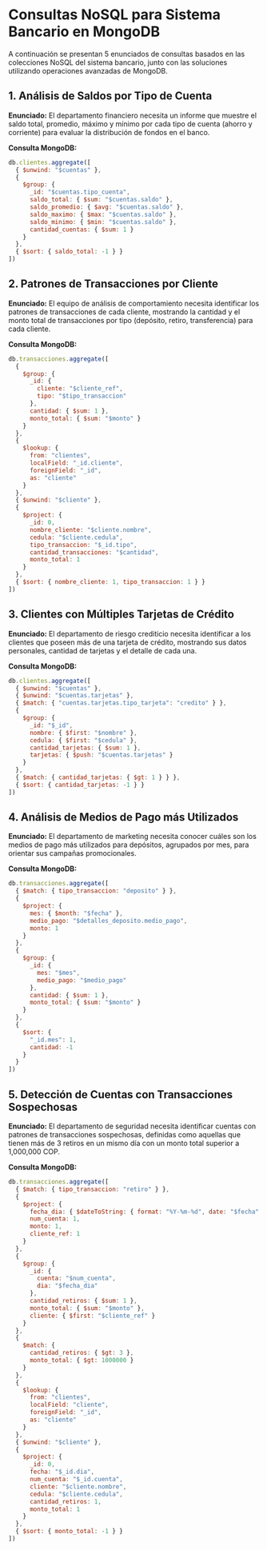 # Consultas NoSQL para Sistema Bancario en MongoDB

A continuación se presentan 5 enunciados de consultas basados en las colecciones NoSQL del sistema bancario, junto con las soluciones utilizando operaciones avanzadas de MongoDB.

## 1. Análisis de Saldos por Tipo de Cuenta

**Enunciado:** El departamento financiero necesita un informe que muestre el saldo total, promedio, máximo y mínimo por cada tipo de cuenta (ahorro y corriente) para evaluar la distribución de fondos en el banco.

**Consulta MongoDB:**
```javascript
db.clientes.aggregate([
  { $unwind: "$cuentas" },
  {
    $group: {
      _id: "$cuentas.tipo_cuenta",
      saldo_total: { $sum: "$cuentas.saldo" },
      saldo_promedio: { $avg: "$cuentas.saldo" },
      saldo_maximo: { $max: "$cuentas.saldo" },
      saldo_minimo: { $min: "$cuentas.saldo" },
      cantidad_cuentas: { $sum: 1 }
    }
  },
  { $sort: { saldo_total: -1 } }
])
```

## 2. Patrones de Transacciones por Cliente

**Enunciado:** El equipo de análisis de comportamiento necesita identificar los patrones de transacciones de cada cliente, mostrando la cantidad y el monto total de transacciones por tipo (depósito, retiro, transferencia) para cada cliente.

**Consulta MongoDB:**
```javascript
db.transacciones.aggregate([
  {
    $group: {
      _id: {
        cliente: "$cliente_ref",
        tipo: "$tipo_transaccion"
      },
      cantidad: { $sum: 1 },
      monto_total: { $sum: "$monto" }
    }
  },
  {
    $lookup: {
      from: "clientes",
      localField: "_id.cliente",
      foreignField: "_id",
      as: "cliente"
    }
  },
  { $unwind: "$cliente" },
  {
    $project: {
      _id: 0,
      nombre_cliente: "$cliente.nombre",
      cedula: "$cliente.cedula",
      tipo_transaccion: "$_id.tipo",
      cantidad_transacciones: "$cantidad",
      monto_total: 1
    }
  },
  { $sort: { nombre_cliente: 1, tipo_transaccion: 1 } }
])
```

## 3. Clientes con Múltiples Tarjetas de Crédito

**Enunciado:** El departamento de riesgo crediticio necesita identificar a los clientes que poseen más de una tarjeta de crédito, mostrando sus datos personales, cantidad de tarjetas y el detalle de cada una.

**Consulta MongoDB:**
```javascript
db.clientes.aggregate([
  { $unwind: "$cuentas" },
  { $unwind: "$cuentas.tarjetas" },
  { $match: { "cuentas.tarjetas.tipo_tarjeta": "credito" } },
  {
    $group: {
      _id: "$_id",
      nombre: { $first: "$nombre" },
      cedula: { $first: "$cedula" },
      cantidad_tarjetas: { $sum: 1 },
      tarjetas: { $push: "$cuentas.tarjetas" }
    }
  },
  { $match: { cantidad_tarjetas: { $gt: 1 } } },
  { $sort: { cantidad_tarjetas: -1 } }
])
```

## 4. Análisis de Medios de Pago más Utilizados

**Enunciado:** El departamento de marketing necesita conocer cuáles son los medios de pago más utilizados para depósitos, agrupados por mes, para orientar sus campañas promocionales.

**Consulta MongoDB:**
```javascript
db.transacciones.aggregate([
  { $match: { tipo_transaccion: "deposito" } },
  {
    $project: {
      mes: { $month: "$fecha" },
      medio_pago: "$detalles_deposito.medio_pago",
      monto: 1
    }
  },
  {
    $group: {
      _id: {
        mes: "$mes",
        medio_pago: "$medio_pago"
      },
      cantidad: { $sum: 1 },
      monto_total: { $sum: "$monto" }
    }
  },
  {
    $sort: {
      "_id.mes": 1,
      cantidad: -1
    }
  }
])
```

## 5. Detección de Cuentas con Transacciones Sospechosas

**Enunciado:** El departamento de seguridad necesita identificar cuentas con patrones de transacciones sospechosas, definidas como aquellas que tienen más de 3 retiros en un mismo día con un monto total superior a 1,000,000 COP.

**Consulta MongoDB:**
```javascript
db.transacciones.aggregate([
  { $match: { tipo_transaccion: "retiro" } },
  {
    $project: {
      fecha_dia: { $dateToString: { format: "%Y-%m-%d", date: "$fecha" } },
      num_cuenta: 1,
      monto: 1,
      cliente_ref: 1
    }
  },
  {
    $group: {
      _id: {
        cuenta: "$num_cuenta",
        dia: "$fecha_dia"
      },
      cantidad_retiros: { $sum: 1 },
      monto_total: { $sum: "$monto" },
      cliente: { $first: "$cliente_ref" }
    }
  },
  {
    $match: {
      cantidad_retiros: { $gt: 3 },
      monto_total: { $gt: 1000000 }
    }
  },
  {
    $lookup: {
      from: "clientes",
      localField: "cliente",
      foreignField: "_id",
      as: "cliente"
    }
  },
  { $unwind: "$cliente" },
  {
    $project: {
      _id: 0,
      fecha: "$_id.dia",
      num_cuenta: "$_id.cuenta",
      cliente: "$cliente.nombre",
      cedula: "$cliente.cedula",
      cantidad_retiros: 1,
      monto_total: 1
    }
  },
  { $sort: { monto_total: -1 } }
])
```
